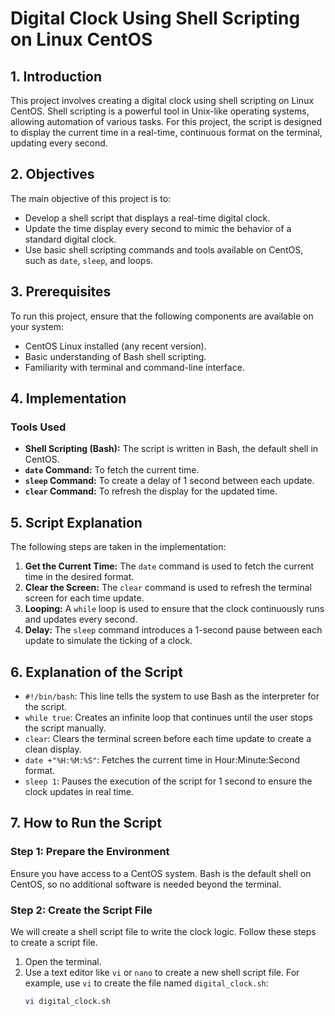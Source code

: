 # Digital Clock Using Shell Scripting on Linux CentOS

## 1. Introduction
This project involves creating a digital clock using shell scripting on Linux CentOS. Shell scripting is a powerful tool in Unix-like operating systems, allowing automation of various tasks. For this project, the script is designed to display the current time in a real-time, continuous format on the terminal, updating every second.

## 2. Objectives
The main objective of this project is to:
- Develop a shell script that displays a real-time digital clock.
- Update the time display every second to mimic the behavior of a standard digital clock.
- Use basic shell scripting commands and tools available on CentOS, such as `date`, `sleep`, and loops.

## 3. Prerequisites
To run this project, ensure that the following components are available on your system:
- CentOS Linux installed (any recent version).
- Basic understanding of Bash shell scripting.
- Familiarity with terminal and command-line interface.

## 4. Implementation

### Tools Used
- **Shell Scripting (Bash):** The script is written in Bash, the default shell in CentOS.
- **`date` Command:** To fetch the current time.
- **`sleep` Command:** To create a delay of 1 second between each update.
- **`clear` Command:** To refresh the display for the updated time.

## 5. Script Explanation
The following steps are taken in the implementation:
1. **Get the Current Time:** The `date` command is used to fetch the current time in the desired format.
2. **Clear the Screen:** The `clear` command is used to refresh the terminal screen for each time update.
3. **Looping:** A `while` loop is used to ensure that the clock continuously runs and updates every second.
4. **Delay:** The `sleep` command introduces a 1-second pause between each update to simulate the ticking of a clock.

## 6. Explanation of the Script
- `#!/bin/bash`: This line tells the system to use Bash as the interpreter for the script.
- `while true`: Creates an infinite loop that continues until the user stops the script manually.
- `clear`: Clears the terminal screen before each time update to create a clean display.
- `date +"%H:%M:%S"`: Fetches the current time in Hour:Minute:Second format.
- `sleep 1`: Pauses the execution of the script for 1 second to ensure the clock updates in real time.

## 7. How to Run the Script

### Step 1: Prepare the Environment
Ensure you have access to a CentOS system. Bash is the default shell on CentOS, so no additional software is needed beyond the terminal.

### Step 2: Create the Script File
We will create a shell script file to write the clock logic. Follow these steps to create a script file.
1. Open the terminal.
2. Use a text editor like `vi` or `nano` to create a new shell script file. For example, use `vi` to create the file named `digital_clock.sh`:
   ```bash
   vi digital_clock.sh
